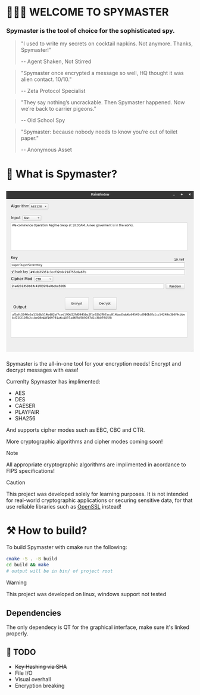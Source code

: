 # 🕵🏽‍♂️ WELCOME TO SPYMASTER

### Spymaster is the tool of choice for the sophisticated spy.

> "I used to write my secrets on cocktail napkins. Not anymore. Thanks, Spymaster!"
>
> -- Agent Shaken, Not Stirred

> "Spymaster once encrypted a message so well, HQ thought it was alien contact. 10/10."
>
> -- Zeta Protocol Specialist

> "They say nothing’s uncrackable. Then Spymaster happened. Now we’re back to carrier pigeons."
>
> -- Old School Spy

> "Spymaster: because nobody needs to know you’re out of toilet paper."
>
> -- Anonymous Asset

# 💭 What is Spymaster?

## ![screenshot](docs/screenshot.png)

Spymaster is the all-in-one tool for your encryption needs!
Encrypt and decrypt messages with ease!

Currenlty Spymaster has implimented:

- AES
- DES
- CAESER
- PLAYFAIR
- SHA256

And supports cipher modes such as EBC, CBC and CTR.

More cryptographic algorithms and cipher modes coming soon!

> [!NOTE]
> All appropriate cryptographic algorithms are implimented in acordance to FIPS specifications!

> [!CAUTION]
> This project was developed solely for learning purposes. It is not intended for real-world cryptographic applications or securing sensitive data, for that use reliable libraries such as [OpenSSL](https://www.openssl.org/) instead!

# ⚒️ How to build?

To build Spymaster with cmake run the following:

```bash
cmake -S . -B build
cd build && make
# output will be in bin/ of project root
```

> [!WARNING]
> This project was developed on linux, windows support not tested

## Dependencies

The only dependecy is QT for the graphical interface, make sure it's linked properly.

## 🎯 TODO

- ~~Key Hashing via SHA~~
- File I/O
- Visual overhall
- Encryption breaking
